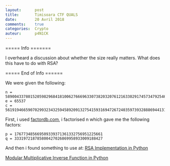 ```yaml
---
layout:      post
title:       Timisoara CTF QUALS
date:        20 Avril 2018
comments:    true
categories:  Crypto
auteur:      p4N1CK
---
```


===== Info =======

I overheard a discussion about whether the size really matters. What does this have to do with RSA?

===== End of Info ======

We were given the following:

```
n = 58900433780152059829684181006276669633073820320761216330291745734792546625247
e = 65537
c = 56191946659070299323432594589209132754159316947267240359739328886944131258862
```

First, i used [factordb.com](factordb.com), i factorised n which gave me the following factors:

```
p = 176773485669509339371361332756951225661
q = 333197218785800427026869958933009188427
```
And then i found something to use at:
[RSA Implementation in Python](http://jhafranco.com/2012/01/29/rsa-implementation-in-python/)

[Modular Multiplicative Inverse Function in Python](http://stackoverflow.com/questions/4798654/modular-multiplicative-inverse-function-in-python)
